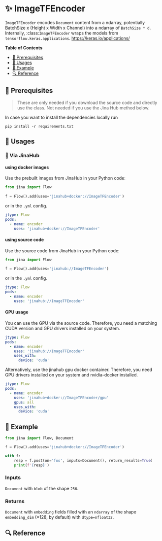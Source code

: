 # ✨ ImageTFEncoder

`ImageTFEncoder` encodes ``Document`` content from a ndarray, potentially BatchSize x (Height x Width x Channel) into a ndarray of `BatchSize * d`. Internally, :class:`ImageTFEncoder` wraps the models from `tensorflow.keras.applications`. https://keras.io/applications/

**Table of Contents**

- [🌱 Prerequisites](#-prerequisites)
- [🚀 Usages](#-usages)
- [🎉️ Example](#-example)
- [🔍️ Reference](#-reference)


## 🌱 Prerequisites

> These are only needed if you download the source code and directly use the class. Not needed if you use the Jina Hub method below.

In case you want to install the dependencies locally run 
```
pip install -r requirements.txt
```

## 🚀 Usages

### 🚚 Via JinaHub

#### using docker images
Use the prebuilt images from JinaHub in your Python code: 

```python
from jina import Flow
	
f = Flow().add(uses='jinahub+docker://ImageTFEncoder')
```

or in the `.yml` config.
	
```yaml
jtype: Flow
pods:
  - name: encoder
    uses: 'jinahub+docker://ImageTFEncoder'
```

#### using source code
Use the source code from JinaHub in your Python code:

```python
from jina import Flow
	
f = Flow().add(uses='jinahub://ImageTFEncoder')
```

or in the `.yml` config.

```yaml
jtype: Flow
pods:
  - name: encoder
    uses: 'jinahub://ImageTFEncoder'
```

#### GPU usage

You can use the GPU via the source code. Therefore, you need a matching CUDA version
and GPU drivers installed on your system. 
```yaml
jtype: Flow
pods:
  - name: encoder
    uses: 'jinahub://ImageTFEncoder'
    uses_with:
      device: 'cuda'
```
Alternatively, use the jinahub gpu docker container. Therefore, you need GPU
drivers installed on your system and nvidia-docker installed.
```yaml
jtype: Flow
pods:
  - name: encoder
    uses: 'jinahub+docker://ImageTFEncoder/gpu'
    gpus: all
    uses_with:
      device: 'cuda'
```


## 🎉️ Example 


```python
from jina import Flow, Document

f = Flow().add(uses='jinahub+docker://ImageTFEncoder')

with f:
    resp = f.post(on='foo', inputs=Document(), return_results=True)
	print(f'{resp}')
```

### Inputs 

`Document` with `blob` of the shape `256`.

### Returns

`Document` with `embedding` fields filled with an `ndarray` of the shape `embedding_dim` (=128, by default) with `dtype=nfloat32`.

## 🔍️ Reference
